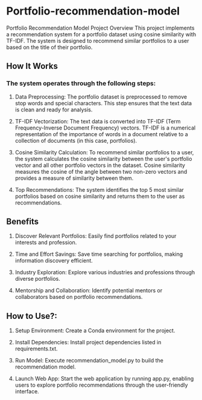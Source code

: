 # Portfolio-recommendation-model

Portfolio Recommendation Model
Project Overview
This project implements a recommendation system for a portfolio dataset using cosine similarity with TF-IDF. The system is designed to recommend similar portfolios to a user based on the title of their portfolio.

## How It Works

### The system operates through the following steps:

1. Data Preprocessing: The portfolio dataset is preprocessed to remove stop words and special characters. This step ensures that the text data is clean and ready for analysis.

2. TF-IDF Vectorization: The text data is converted into TF-IDF (Term Frequency-Inverse Document Frequency) vectors. TF-IDF is a numerical representation of the importance of words in a document relative to a collection of documents (in this case, portfolios).

3. Cosine Similarity Calculation: To recommend similar portfolios to a user, the system calculates the cosine similarity between the user's portfolio vector and all other portfolio vectors in the dataset. Cosine similarity measures the cosine of the angle between two non-zero vectors and provides a measure of similarity between them.

4. Top Recommendations: The system identifies the top 5 most similar portfolios based on cosine similarity and returns them to the user as recommendations.

## Benefits

1. Discover Relevant Portfolios: Easily find portfolios related to your interests and profession.

2. Time and Effort Savings: Save time searching for portfolios, making information discovery efficient.

3. Industry Exploration: Explore various industries and professions through diverse portfolios.

4. Mentorship and Collaboration: Identify potential mentors or collaborators based on portfolio recommendations.

## How to Use?:

1. Setup Environment: Create a Conda environment for the project.

2. Install Dependencies: Install project dependencies listed in requirements.txt.

3. Run Model: Execute recommendation_model.py to build the recommendation model.

4. Launch Web App: Start the web application by running app.py, enabling users to explore portfolio recommendations through the user-friendly interface.
